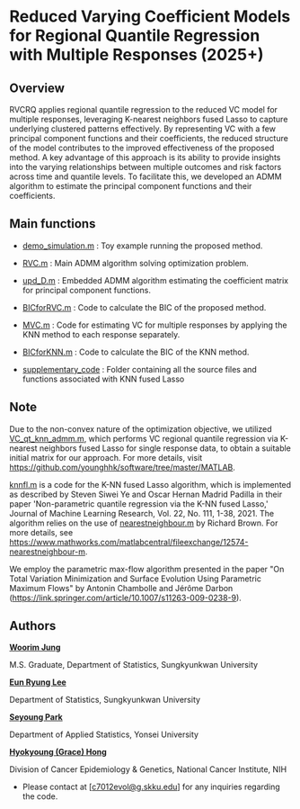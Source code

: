 # Reduced Varying Coefficient Models for Regional Quantile Regression with Multiple Responses (2025+)

## Overview
RVCRQ applies regional quantile regression to the reduced VC model for multiple responses, leveraging K-nearest neighbors fused Lasso to capture underlying clustered patterns effectively. By representing VC with a few principal component functions and their coefficients, the reduced structure of the model contributes to the improved effectiveness of the proposed method. A key advantage of this approach is its ability to provide insights into the varying relationships between multiple outcomes and risk factors across time and quantile levels. To facilitate this, we developed an ADMM algorithm to estimate the principal component functions and their coefficients.

## Main functions
- [demo_simulation.m](https://github.com/woorimjung/rvcrq/edit/main/demo_simulation.m)
 : Toy example running the proposed method.

- [RVC.m](https://github.com/woorimjung/rvcrq/edit/main/RVC.m)
 : Main ADMM algorithm solving optimization problem.

- [upd_D.m](https://github.com/woorimjung/rvcrq/edit/main/upd_D.m)
 : Embedded ADMM algorithm estimating the coefficient matrix for principal component functions.

- [BICforRVC.m](https://github.com/woorimjung/rvcrq/edit/main/BICforRVC.m)
 : Code to calculate the BIC of the proposed method.

- [MVC.m](https://github.com/woorimjung/rvcrq/edit/main/MVC.m)
 : Code for estimating VC for multiple responses by applying the KNN method to each response separately.

- [BICforKNN.m](https://github.com/woorimjung/rvcrq/edit/main/BICforKNN.m)
 : Code to calculate the BIC of the KNN method.

- [supplementary_code](https://github.com/woorimjung/rvcrq/edit/main/supplementary_code)
 : Folder containing all the source files and functions associated with KNN fused Lasso

## Note
Due to the non-convex nature of the optimization objective, we utilized [VC_qt_knn_admm.m](https://github.com/woorimjung/rvcrq/edit/main/supplementary_code/VC_qt_knn_admm.m), which performs VC regional quantile regression via K-nearest neighbors fused Lasso for single response data, to obtain a suitable initial matrix for our approach. For more details, visit https://github.com/younghhk/software/tree/master/MATLAB.

[knnfl.m](https://github.com/woorimjung/rvcrq/edit/main/supplementary_code/knnfl.m) is a code for the K-NN fused Lasso algorithm, which is implemented as described by Steven Siwei Ye and Oscar Hernan Madrid Padilla in their paper 'Non-parametric quantile regression via the K-NN fused Lasso,' Journal of Machine Learning Research, Vol. 22, No. 111, 1-38, 2021. The algorithm relies on the use of [nearestneighbour.m](https://github.com/woorimjung/rvcrq/edit/main/supplementary_code/nearestneighbour.m) by Richard Brown. For more details, see https://www.mathworks.com/matlabcentral/fileexchange/12574-nearestneighbour-m.

We employ the parametric max-flow algorithm presented in the paper "On Total Variation Minimization and Surface Evolution Using Parametric Maximum Flows" by Antonin Chambolle and Jérôme Darbon (https://link.springer.com/article/10.1007/s11263-009-0238-9).


## Authors
[**Woorim Jung**](https://www.linkedin.com/in/우림-정-202875330)

M.S. Graduate, Department of Statistics, Sungkyunkwan University 
  
[**Eun Ryung Lee**](https://sites.google.com/view/eunryunglee/home)

Department of Statistics, Sungkyunkwan University 

[**Seyoung Park**](https://sites.google.com/view/seyoungpark/home)

Department of Applied Statistics, Yonsei University

[**Hyokyoung (Grace) Hong**](https://dceg.cancer.gov/about/staff-directory/hong-grace)
 
 Division of Cancer Epidemiology & Genetics, National Cancer Institute, NIH


* Please contact at [c7012evol@g.skku.edu] for any inquiries regarding the code.
